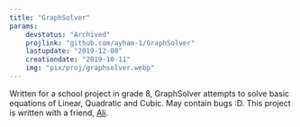 ```yaml
---
title: "GraphSolver"
params:
    devstatus: "Archived"
    projlink: "github.com/ayham-1/GraphSolver"
    lastupdate: "2019-12-08"
    creationdate: "2019-10-11"
    img: "pix/proj/graphsolver.webp"
---
```


Written for a school project in grade 8, GraphSolver attempts to solve basic equations of Linear, Quadratic and Cubic. May contain bugs :D. This project is written with a friend, [Ali](https://github.com/AliAlboainin96).
